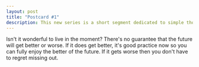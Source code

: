 ```yaml
---
layout: post
title: "Postcard #1"
description: This new series is a short segment dedicated to simple thoughts that need no further explanation or dissertation
---
```

Isn't it wonderful to live in the moment? There's no guarantee that the future will get better or worse. If it does get better, it's good practice now so you can fully enjoy the better of the future. If it gets worse then you don't have to regret missing out.